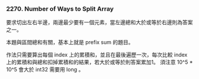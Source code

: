 ### 2270. Number of Ways to Split Array
要求切出左右半邊，兩邊最少要有一個元素，當左邊總和大於或等於右邊則為答案之一。

本題與區間總和有關，基本上就是 prefix sum 的題目。

作法只需要算出每個 index 上的累積和，並且在最後遍歷一次，每次比較 index 上的累積和與總和扣掉累積和的結果，若大於或等於則答案累加1。
須注意 10^5 * 10^5 會大於 int32 需要用 long 。 